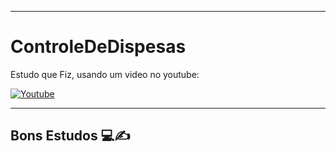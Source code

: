 -----------------------------------------
# ControleDeDispesas

Estudo que Fiz, usando um video no youtube:

[![Youtube](https://img.shields.io/badge/YouTube-FF0000?style=for-the-badge&logo=youtube&logoColor=white)](https://www.youtube.com/watch?v=xarRciYWT5Q)

-----------------------------------------

## Bons Estudos 💻✍️
